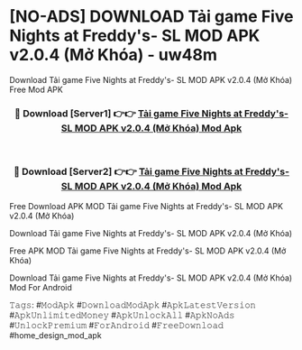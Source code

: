 # [NO-ADS] DOWNLOAD Tải game Five Nights at Freddy's- SL MOD APK v2.0.4 (Mở Khóa) - uw48m
Download Tải game Five Nights at Freddy's- SL MOD APK v2.0.4 (Mở Khóa) Free Mod APK

<div align="center">
<h3>🔴 Download [Server1] 👉👉 <a href="https://apk-comot.site?title=Tải_game_Five_Nights_at_Freddy's-_SL_MOD_APK_v2.0.4_(Mở_Khóa)">Tải game Five Nights at Freddy's- SL MOD APK v2.0.4 (Mở Khóa) Mod Apk</a></h3><br>

<h3>🔴 Download [Server2] 👉👉 <a href="https://apk-comot.site?title=Tải_game_Five_Nights_at_Freddy's-_SL_MOD_APK_v2.0.4_(Mở_Khóa)">Tải game Five Nights at Freddy's- SL MOD APK v2.0.4 (Mở Khóa) Mod Apk</a></h3>
</div>


Free Download APK MOD Tải game Five Nights at Freddy's- SL MOD APK v2.0.4 (Mở Khóa)

Download Tải game Five Nights at Freddy's- SL MOD APK v2.0.4 (Mở Khóa) 

Free APK MOD Tải game Five Nights at Freddy's- SL MOD APK v2.0.4 (Mở Khóa) 

Download Tải game Five Nights at Freddy's- SL MOD APK v2.0.4 (Mở Khóa) Mod For Android

𝚃𝚊𝚐𝚜: #𝙼𝚘𝚍𝙰𝚙𝚔 #𝙳𝚘𝚠𝚗𝚕𝚘𝚊𝚍𝙼𝚘𝚍𝙰𝚙𝚔 #𝙰𝚙𝚔𝙻𝚊𝚝𝚎𝚜𝚝𝚅𝚎𝚛𝚜𝚒𝚘𝚗 #𝙰𝚙𝚔𝚄𝚗𝚕𝚒𝚖𝚒𝚝𝚎𝚍𝙼𝚘𝚗𝚎𝚢 #𝙰𝚙𝚔𝚄𝚗𝚕𝚘𝚌𝚔𝙰𝚕𝚕 #𝙰𝚙𝚔𝙽𝚘𝙰𝚍𝚜 #𝚄𝚗𝚕𝚘𝚌𝚔𝙿𝚛𝚎𝚖𝚒𝚞𝚖 #𝙵𝚘𝚛𝙰𝚗𝚍𝚛𝚘𝚒𝚍 #𝙵𝚛𝚎𝚎𝙳𝚘𝚠𝚗𝚕𝚘𝚊𝚍 #home_design_mod_apk